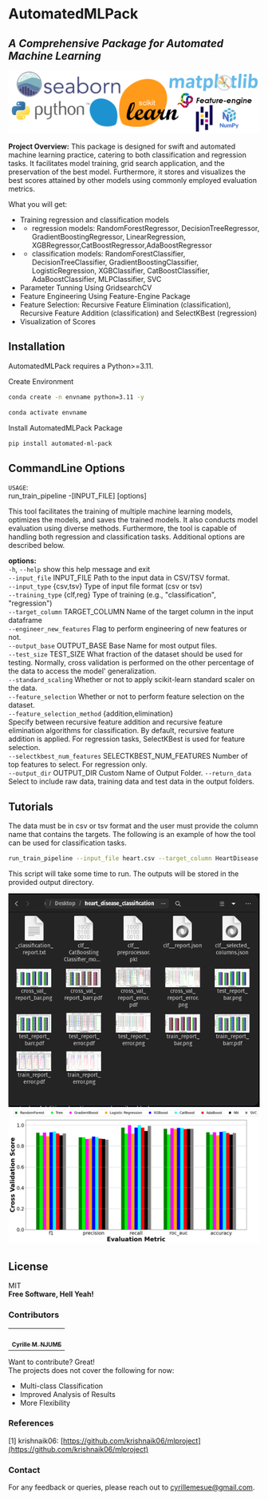 # AutomatedMLPack
## _A Comprehensive Package for Automated Machine Learning_
[![scikit-learn](https://github.com/CyrilleMesue/archives/blob/main/images/mlpack.png?raw=true)](https://pypi.org/project/automated-ml-pack/)

**Project Overview:**
This package is designed for swift and automated machine learning practice, catering to both classification and regression tasks. It facilitates model training, grid search application, and the preservation of the best model. Furthermore, it stores and visualizes the best scores attained by other models using commonly employed evaluation metrics.    


What you will get:  
- Training regression and classification models
- - regression models: RandomForestRegressor, DecisionTreeRegressor, GradientBoostingRegressor, LinearRegression, XGBRegressor,CatBoostRegressor,AdaBoostRegressor
- - classification models: RandomForestClassifier, DecisionTreeClassifier, GradientBoostingClassifier, LogisticRegression, XGBClassifier, CatBoostClassifier, AdaBoostClassifier, MLPClassifier, SVC
- Parameter Tunning Using GridsearchCV
- Feature Engineering Using Feature-Engine Package
- Feature Selection: Recursive Feature Elimination (classification), Recursive Feature Addition (classification) and SelectKBest (regression)
- Visualization of Scores


## Installation

AutomatedMLPack requires a Python>=3.11.

Create Environment

```sh
conda create -n envname python=3.11 -y
```
```sh
conda activate envname
```

Install AutomatedMLPack Package
```sh
pip install automated-ml-pack
```


## CommandLine Options

```USAGE```:     
run_train_pipeline -[INPUT_FILE] [options]

This tool facilitates the training of multiple machine learning models, optimizes the models, and saves the trained models. It also conducts model evaluation using diverse methods. Furthermore, the tool is capable of handling both regression and classification tasks. Additional options are described below.

**options:**    
```-h```, ```--help```            show this help message and exit   
```--input_file``` INPUT_FILE
                     Path to the input data in CSV/TSV format.   
```--input_type``` {csv,tsv}
                     Type of input file format (csv or tsv)   
```--training_type``` {clf,reg}
                     Type of training (e.g., "classification", "regression")   
```--target_column``` TARGET_COLUMN
                     Name of the target column in the input dataframe   
```--engineer_new_features```
                     Flag to perform engineering of new features or not.    
```--output_base``` OUTPUT_BASE
                     Base Name for most output files.    
```--test_size``` TEST_SIZE
                     What fraction of the dataset should be used for testing. Normally, cross validation is performed on the other percentage of the data to access the model' generalization.    
```--standard_scaling```    Whether or not to apply scikit-learn standard scaler on the data.   
```--feature_selection```   Whether or not to perform feature selection on the dataset.   
```--feature_selection_method``` {addition,elimination}   
                     Specify between recursive feature addition and recursive feature elimination algorithms for classification. By default, recursive feature addition is applied. For regression tasks, SelectKBest is used for feature selection.    
```--selectkbest_num_features``` SELECTKBEST_NUM_FEATURES
                     Number of top features to select. For regression only.    
```--output_dir``` OUTPUT_DIR
                     Custom Name of Output Folder.
```--return_data```         Select to include raw data, training data and test data in the output folders.    

## Tutorials

The data must be in csv or tsv format and the user must provide the column name that contains the targets. The following is an example of how the tool can be used for classification tasks.       

```sh
run_train_pipeline --input_file heart.csv --target_column HeartDisease --training_type clf --test_size 0.2 --feature_selection --feature_selection_method addition --output_dir heart_disease_classification
```

This script will take some time to run. The outputs will be stored in the provided output directory.       

![outputs](https://github.com/CyrilleMesue/archives/blob/main/images/mlpackoutputs.png?raw=true)
![cross-validation-score](https://github.com/CyrilleMesue/archives/blob/main/images/cross_val_report_bar.png?raw=true)


## License
MIT     
**Free Software, Hell Yeah!**


### Contributors 

<table>
  <tr>
    <td align="center"><a href="https://github.com/CyrilleMesue"><img src="https://avatars.githubusercontent.com/CyrilleMesue" width="100px;" alt=""/><br /><sub><b>Cyrille M. NJUME</b></sub></a><br /></td>
  </tr>
</table>

Want to contribute? Great!       
The projects does not cover the following for now:
- Multi-class Classification
- Improved Analysis of Results
- More Flexibility

### References 

[1] krishnaik06: [https://github.com/krishnaik06/mlproject](https://github.com/krishnaik06/mlproject)

### Contact

For any feedback or queries, please reach out to [cyrillemesue@gmail.com](mailto:cyrillemesue@gmail.com).